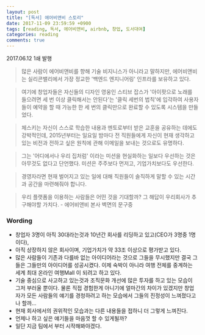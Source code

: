 ```yaml
---
layout: post
title: "[독서] 에어비앤비 스토리"
date: 2017-11-09 23:59:59 +0900
tags: [reading, 독서, 에어비앤비, airbnb, 창업, 도서대여]
categories: reading
comments: true
---
```

2017.06.12 1쇄 발행

> 많은 사람이 에어비앤비를 향해 기술 비지니스가 아니라고 말하지만, 에어비앤비는 실리콘밸리에서 가장 정교한 '백엔드 엔지니어링' 인프라를 보유하고 있다.

> 여기에 창업자들은 자신들의 디자인 영웅인 스티브 잡스가 '아이팟으로 노래를 들으려면 세 번 이상 클릭해서는 안된다'는 '클릭 세번의 법칙'에 입각하여 사용자들이 예약을 할 때 가능한 한 세 번의 클릭만으로 완료할 수 있도록 시스템을 만들었다.

> 체스키는 자신이 스스로 학습한 내용과 멘토로부터 받은 교훈을 공유하는 데에도 강박적인데, 2015년부터는 일요일 밤마다 전 직원들에게 자신이 현재 생각하고 있는 비전과 전하고 싶은 원칙에 관해 이메일을 보내는 것으로도 유명하다.

> 그는 '어디에서나 우리 집처럼' 이라는 미션을 현실화하는 일보다 우선하는 것은 아무것도 없다고 단언했다. 미션은 주주보다 먼저고, 기업가치보다도 우선한다.

> 경영자라면 현재 벌어지고 있는 일에 대해 직원들이 솔직하게 말할 수 있는 시간과 공간을 마련해줘야 합니다.

> 우리 플랫폼을 이용하는 사람들은 어떤 것을 기대할까? 그 해답이 우리회사가 추구해야할 가치다. - 에어비앤비 본사 벽면의 문구중


### Wording
* 창업자 3명이 아직 30대라는것과 10년간 회사를 리딩하고 있고(CEO가 3명중 1명이다),
* 아직 상장하지 않은 회사이며, 기업가치가 약 33조 이상으로 평가받고 있다.
* 많은 사람들이 기존과 다를바 없는 아이디어라는 것으로 그들을 무시했지만 결국 그들은 그들만의 아이디어를 성공시켰다. 이제 숙박이 아니라 여행 전체를 중계하는 세계 최대 온라인 여행Mall 이 되려고 하고 있다.
* 기술 중심으로 사고하고 있는것과 조직문화 개선에 많은 투자를 하고 있는 모습이 그저 부러울 뿐이다. 물론 직접 경험한게 아니기에 얼마간의 차이가 있겠지만 창업자가 모든 사람들의 얘기를 경청하려고 하는 모습에서 그들의 진정성이 느껴졌다고나 할까...
* 현재 회사에서의 권위적인 모습과는 다른 내용들을 접하니 더 그렇게 느껴진다. 
* 언제나 하고 싶은 얘기들을 마음껏 할 수 있게될까?
* 일단 지금 팀에서 부터 시작해봐야겠다.
